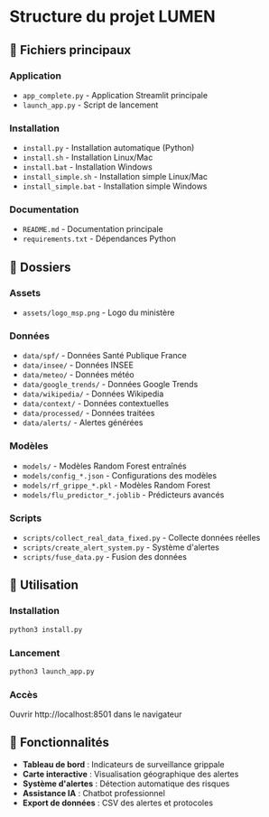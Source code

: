 # Structure du projet LUMEN

## 📁 Fichiers principaux

### Application
- `app_complete.py` - Application Streamlit principale
- `launch_app.py` - Script de lancement

### Installation
- `install.py` - Installation automatique (Python)
- `install.sh` - Installation Linux/Mac
- `install.bat` - Installation Windows
- `install_simple.sh` - Installation simple Linux/Mac
- `install_simple.bat` - Installation simple Windows

### Documentation
- `README.md` - Documentation principale
- `requirements.txt` - Dépendances Python

## 📁 Dossiers

### Assets
- `assets/logo_msp.png` - Logo du ministère

### Données
- `data/spf/` - Données Santé Publique France
- `data/insee/` - Données INSEE
- `data/meteo/` - Données météo
- `data/google_trends/` - Données Google Trends
- `data/wikipedia/` - Données Wikipedia
- `data/context/` - Données contextuelles
- `data/processed/` - Données traitées
- `data/alerts/` - Alertes générées

### Modèles
- `models/` - Modèles Random Forest entraînés
- `models/config_*.json` - Configurations des modèles
- `models/rf_grippe_*.pkl` - Modèles Random Forest
- `models/flu_predictor_*.joblib` - Prédicteurs avancés

### Scripts
- `scripts/collect_real_data_fixed.py` - Collecte données réelles
- `scripts/create_alert_system.py` - Système d'alertes
- `scripts/fuse_data.py` - Fusion des données

## 🚀 Utilisation

### Installation
```bash
python3 install.py
```

### Lancement
```bash
python3 launch_app.py
```

### Accès
Ouvrir http://localhost:8501 dans le navigateur

## 🎯 Fonctionnalités

- **Tableau de bord** : Indicateurs de surveillance grippale
- **Carte interactive** : Visualisation géographique des alertes
- **Système d'alertes** : Détection automatique des risques
- **Assistance IA** : Chatbot professionnel
- **Export de données** : CSV des alertes et protocoles
